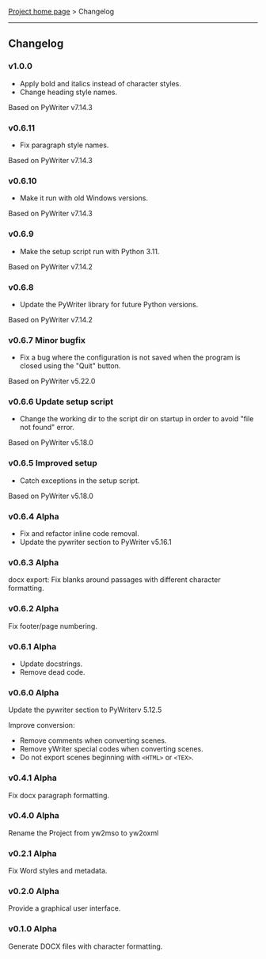 [Project home page](index) > Changelog

------------------------------------------------------------------------

## Changelog

### v1.0.0

- Apply bold and italics instead of character styles.
- Change heading style names.

Based on PyWriter v7.14.3

### v0.6.11

- Fix paragraph style names.

Based on PyWriter v7.14.3

### v0.6.10

- Make it run with old Windows versions.

Based on PyWriter v7.14.3

### v0.6.9

- Make the setup script run with Python 3.11.

Based on PyWriter v7.14.2

### v0.6.8

- Update the PyWriter library for future Python versions.

Based on PyWriter v7.14.2

### v0.6.7 Minor bugfix

- Fix a bug where the configuration is not saved when the program is closed using the "Quit" button.

Based on PyWriter v5.22.0

### v0.6.6 Update setup script

- Change the working dir to the script dir on startup in order to avoid "file not found" error.

Based on PyWriter v5.18.0

### v0.6.5 Improved setup

- Catch exceptions in the setup script.

Based on PyWriter v5.18.0

### v0.6.4 Alpha

- Fix and refactor inline code removal.
- Update the pywriter section to PyWriter v5.16.1

### v0.6.3 Alpha

docx export: Fix blanks around passages with different character formatting.

### v0.6.2 Alpha

Fix footer/page numbering.

### v0.6.1 Alpha

- Update docstrings.
- Remove dead code.

### v0.6.0 Alpha

Update the pywriter section to PyWriterv 5.12.5

Improve conversion:
- Remove comments when converting scenes.
- Remove yWriter special codes when converting scenes.
- Do not export scenes beginning with `<HTML>` or `<TEX>`.

### v0.4.1 Alpha

Fix docx paragraph formatting.

### v0.4.0 Alpha

Rename the Project from yw2mso to yw2oxml

### v0.2.1 Alpha

Fix Word styles and metadata.

### v0.2.0 Alpha

Provide a graphical user interface. 

### v0.1.0 Alpha

Generate DOCX files with character formatting. 